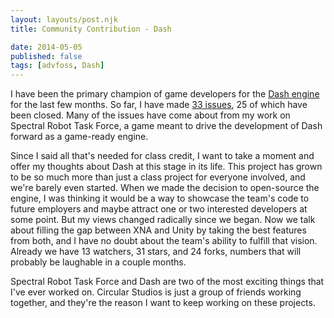 ```yaml
---
layout: layouts/post.njk
title: Community Contribution - Dash

date: 2014-05-05
published: false
tags: [advfoss, Dash]
---
```


I have been the primary champion of game developers for the [Dash engine](https://github.com/Circular-Studios/Dash) for the last few months. So far, I have made [33 issues](https://github.com/Circular-Studios/Dash/issues/created_by/PxlBuzzard), 25 of which have been closed. Many of the issues have come about from my work on Spectral Robot Task Force, a game meant to drive the development of Dash forward as a game-ready engine.

Since I said all that's needed for class credit, I want to take a moment and offer my thoughts about Dash at this stage in its life. This project has grown to be so much more than just a class project for everyone involved, and we're barely even started. When we made the decision to open-source the engine, I was thinking it would be a way to showcase the team's code to future employers and maybe attract one or two interested developers at some point. But my views changed radically since we began. Now we talk about filling the gap between XNA and Unity by taking the best features from both, and I have no doubt about the team's ability to fulfill that vision. Already we have 13 watchers, 31 stars, and 24 forks, numbers that will probably be laughable in a couple months.

Spectral Robot Task Force and Dash are two of the most exciting things that I've ever worked on. Circular Studios is just a group of friends working together, and they're the reason I want to keep working on these projects.
